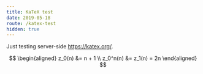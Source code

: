 ```yaml
---
title: KaTeX test
date: 2019-05-18
route: /katex-test
hidden: true
---
```


<link rel="stylesheet" href="/css/katex.min.css">

Just testing server-side https://katex.org/.

$$
\begin{aligned}
    z_0(n) &= n + 1 \\
    z_0^n(n) &= z_1(n) = 2n
\end{aligned}
$$
